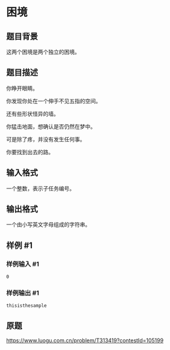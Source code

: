 # 困境

## 题目背景

这两个困境是两个独立的困境。

## 题目描述

你睁开眼睛。

你发现你处在一个伸手不见五指的空间。

还有些形状怪异的墙。

你猛击地面，想确认是否仍然在梦中。

可是除了疼，并没有发生任何事。

你要找到出去的路。

## 输入格式

一个整数，表示子任务编号。

## 输出格式

一个由小写英文字母组成的字符串。

## 样例 #1

### 样例输入 #1

```
0
```

### 样例输出 #1

```
thisisthesample
```
## 原题
<https://www.luogu.com.cn/problem/T313419?contestId=105199>